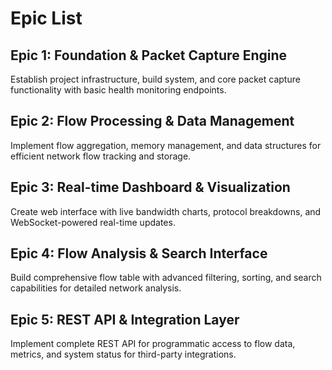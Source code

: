 # Epic List

## **Epic 1: Foundation & Packet Capture Engine**
Establish project infrastructure, build system, and core packet capture functionality with basic health monitoring endpoints.

## **Epic 2: Flow Processing & Data Management** 
Implement flow aggregation, memory management, and data structures for efficient network flow tracking and storage.

## **Epic 3: Real-time Dashboard & Visualization**
Create web interface with live bandwidth charts, protocol breakdowns, and WebSocket-powered real-time updates.

## **Epic 4: Flow Analysis & Search Interface**
Build comprehensive flow table with advanced filtering, sorting, and search capabilities for detailed network analysis.

## **Epic 5: REST API & Integration Layer**
Implement complete REST API for programmatic access to flow data, metrics, and system status for third-party integrations.
